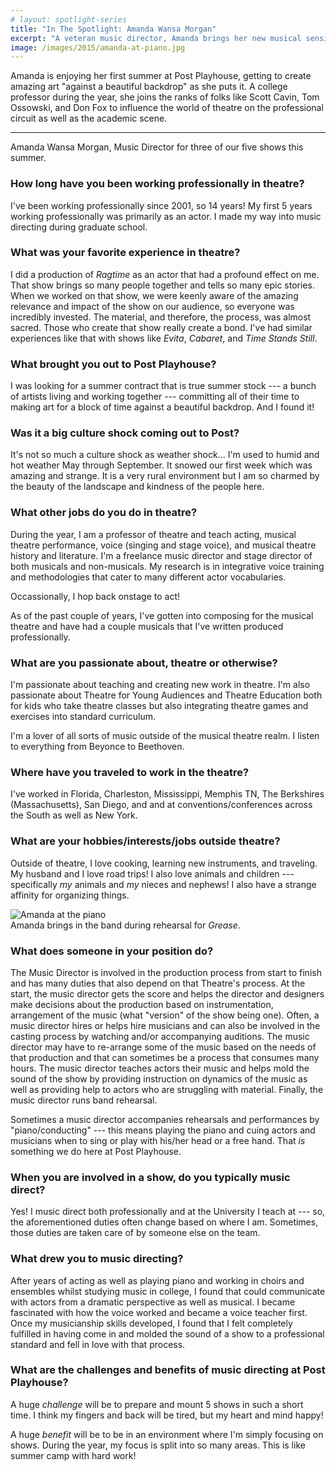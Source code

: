 ```yaml
---
# layout: spotlight-series
title: "In The Spotlight: Amanda Wansa Morgan"
excerpt: "A veteran music director, Amanda brings her new musical sensibilities to three of our shows this season."
image: /images/2015/amanda-at-piano.jpg
---
```


<div class="preface">Amanda is enjoying her first summer at Post Playhouse, getting to create amazing art "against a beautiful backdrop" as she puts it. A college professor during the year, she joins the ranks of folks like Scott Cavin, Tom Ossowski, and Don Fox to influence the world of theatre on the professional circuit as well as the academic scene.</div>

---

<div class="captioned-image right">
 <enhanced:img src="/src/images/people/2015/amanda-morgan.jpg" alt="Amanda Wansa-Morgan">
 <div class="caption">Amanda Wansa Morgan, Music Director for three of our five shows this summer.</div>
</div>

### How long have you been working professionally in theatre?

I've been working professionally since 2001, so 14 years! My first 5 years working professionally was primarily as an actor. I made my way into music directing during graduate school.

### What was your favorite experience in theatre?

I did a production of _Ragtime_ as an actor that had a profound effect on me. That show brings so many people together and tells so many epic stories. When we worked on that show, we were keenly aware of the amazing relevance and impact of the show on our audience, so everyone was incredibly invested. The material, and therefore, the process, was almost sacred. Those who create that show really create a bond. I've had similar experiences like that with shows like _Evita_, _Cabaret_, and _Time Stands Still_.

### What brought you out to Post Playhouse?

I was looking for a summer contract that is true summer stock --- a bunch of artists living and working together --- committing all of their time to making art for a block of time against a beautiful backdrop. And I found it!

### Was it a big culture shock coming out to Post?

It's not so much a culture shock as weather shock... I'm used to humid and hot weather May through September. It snowed our first week which was amazing and strange. It is a very rural environment but I am so charmed by the beauty of the landscape and kindness of the people here.

### What other jobs do you do in theatre?

During the year, I am a professor of theatre and teach acting, musical theatre performance, voice (singing and stage voice), and musical theatre history and literature. I'm a freelance music director and stage director of both musicals and non-musicals.
My research is in integrative voice training and methodologies that cater to many different actor vocabularies.

Occassionally, I hop back onstage to act!

As of the past couple of years, I've gotten into composing for the musical theatre and have had a couple musicals that I've written produced professionally.

### What are you passionate about, theatre or otherwise?

I'm passionate about teaching and creating new work in theatre. I'm also passionate about Theatre for Young Audiences and Theatre Education both for kids who take theatre classes but also integrating theatre games and exercises into standard curriculum.

I'm a lover of all sorts of music outside of the musical theatre realm. I listen to everything from Beyonce to Beethoven.

### Where have you traveled to work in the theatre?

I've worked in Florida, Charleston, Mississippi, Memphis TN, The Berkshires (Massachusetts), San Diego, and and at conventions/conferences across the South as well as New York.

### What are your hobbies/interests/jobs outside theatre?

Outside of theatre, I love cooking, learning new instruments, and traveling. My husband and I love road trips! I also love animals and children --- specifically _my_ animals and _my_ nieces and nephews! I also have a strange affinity for organizing things.

<div class="captioned-image six right">
 <img src="/images/2015/amanda-at-piano.jpg" alt="Amanda at the piano">
 <div class="caption">Amanda brings in the band during rehearsal for <em>Grease</em>.</div>
</div>

### What does someone in your position do?

The Music Director is involved in the production process from start to finish and has many duties that also depend on that Theatre's process. At the start, the music director gets the score and helps the director and designers make decisions about the production based on instrumentation, arrangement of the music (what "version" of the show being one). Often, a music director hires or helps hire musicians and can also be involved in the casting process by watching and/or accompanying auditions. The music director may have to re-arrange some of the music based on the needs of that production and that can sometimes be a process that consumes many hours. The music director teaches actors their music and helps mold the sound of the show by providing instruction on dynamics of the music as well as providing help to actors who are struggling with material. Finally, the music director runs band rehearsal.

Sometimes a music director accompanies rehearsals and performances by "piano/conducting" --- this means playing the piano and cuing actors and musicians when to sing or play with his/her head or a free hand. That _is_ something we do here at Post Playhouse.

### When you are involved in a show, do you typically music direct?

Yes! I music direct both professionally and at the University I teach at --- so, the aforementioned duties often change based on where I am. Sometimes, those duties are taken care of by someone else on the team.

### What drew you to music directing?

After years of acting as well as playing piano and working in choirs and ensembles whilst studying music in college, I found that could communicate with actors from a dramatic perspective as well as musical. I became fascinated with how the voice worked and became a voice teacher first. Once my musicianship skills developed, I found that I felt completely fulfilled in having come in and molded the sound of a show to a professional standard and fell in love with that process.

### What are the challenges and benefits of music directing at Post Playhouse?

A huge _challenge_ will be to prepare and mount 5 shows in such a short time. I think my fingers and back will be tired, but my heart and mind happy!

A huge _benefit_ will be to be in an environment where I'm simply focusing on shows. During the year, my focus is split into so many areas. This is like summer camp with hard work!
